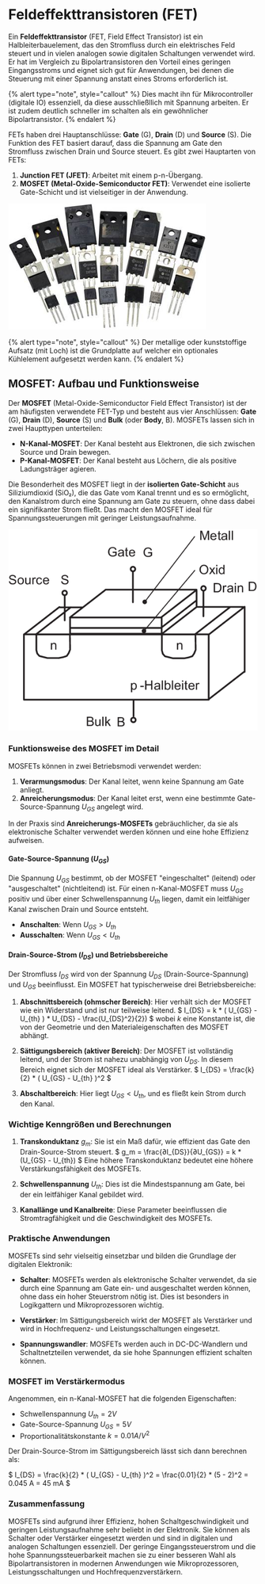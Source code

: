 
# Feldeffekttransistoren (FET)

Ein **Feldeffekttransistor** (FET, Field Effect Transistor) ist ein Halbleiterbauelement, das den Stromfluss durch ein elektrisches Feld steuert und in vielen analogen sowie digitalen Schaltungen verwendet wird. Er hat im Vergleich zu Bipolartransistoren den Vorteil eines geringen Eingangsstroms und eignet sich gut für Anwendungen, bei denen die Steuerung mit einer Spannung anstatt eines Stroms erforderlich ist.

{% alert type="note", style="callout" %}
Dies macht ihn für Mikrocontroller (digitale IO) essenziell, da diese ausschließllich mit Spannung arbeiten. Er ist zudem deutlich schneller im schalten als ein gewöhnlicher Bipolartransistor.
{% endalert %}

FETs haben drei Hauptanschlüsse: **Gate** (G), **Drain** (D) und **Source** (S). Die Funktion des FET basiert darauf, dass die Spannung am Gate den Stromfluss zwischen Drain und Source steuert. Es gibt zwei Hauptarten von FETs:
1. **Junction FET (JFET)**: Arbeitet mit einem p-n-Übergang.
2. **MOSFET (Metal-Oxide-Semiconductor FET)**: Verwendet eine isolierte Gate-Schicht und ist vielseitiger in der Anwendung.

![Feldeffektransistoren](/images/feldeffekttransistoren.jpg)

{% alert type="note", style="callout" %}
Der metallige oder kunststoffige Aufsatz (mit Loch) ist die Grundplatte auf welcher ein optionales Kühlelement aufgesetzt werden kann.
{% endalert %}

## MOSFET: Aufbau und Funktionsweise

Der **MOSFET** (Metal-Oxide-Semiconductor Field Effect Transistor) ist der am häufigsten verwendete FET-Typ und besteht aus vier Anschlüssen: **Gate** (G), **Drain** (D), **Source** (S) und **Bulk** (oder **Body**, B). MOSFETs lassen sich in zwei Haupttypen unterteilen:
- **N-Kanal-MOSFET**: Der Kanal besteht aus Elektronen, die sich zwischen Source und Drain bewegen.
- **P-Kanal-MOSFET**: Der Kanal besteht aus Löchern, die als positive Ladungsträger agieren.

Die Besonderheit des MOSFET liegt in der **isolierten Gate-Schicht** aus Siliziumdioxid (SiO₂), die das Gate vom Kanal trennt und es so ermöglicht, den Kanalstrom durch eine Spannung am Gate zu steuern, ohne dass dabei ein signifikanter Strom fließt. Das macht den MOSFET ideal für Spannungssteuerungen mit geringer Leistungsaufnahme.

![Feldeffektransistoren](/images/feldeffekttransistor-aufbau.png)

### Funktionsweise des MOSFET im Detail

MOSFETs können in zwei Betriebsmodi verwendet werden:
1. **Verarmungsmodus**: Der Kanal leitet, wenn keine Spannung am Gate anliegt.
2. **Anreicherungsmodus**: Der Kanal leitet erst, wenn eine bestimmte Gate-Source-Spannung $U_{GS}$ angelegt wird.

In der Praxis sind **Anreicherungs-MOSFETs** gebräuchlicher, da sie als elektronische Schalter verwendet werden können und eine hohe Effizienz aufweisen.

#### Gate-Source-Spannung ($U_{GS}$)

Die Spannung $U_{GS}$ bestimmt, ob der MOSFET "eingeschaltet" (leitend) oder "ausgeschaltet" (nichtleitend) ist. Für einen n-Kanal-MOSFET muss $U_{GS}$ positiv und über einer Schwellenspannung $U_{th}$ liegen, damit ein leitfähiger Kanal zwischen Drain und Source entsteht.

- **Anschalten**: Wenn $U_{GS} > U_{th}$
- **Ausschalten**: Wenn $U_{GS} < U_{th}$

#### Drain-Source-Strom ($I_{DS}$) und Betriebsbereiche

Der Stromfluss $I_{DS}$ wird von der Spannung $U_{DS}$ (Drain-Source-Spannung) und $U_{GS}$ beeinflusst. Ein MOSFET hat typischerweise drei Betriebsbereiche:

1. **Abschnittsbereich (ohmscher Bereich)**: Hier verhält sich der MOSFET wie ein Widerstand und ist nur teilweise leitend. $ I_{DS} = k * ( U_{GS} - U_{th} ) * U_{DS} - \frac{U_{DS}^2}{2}) $
   wobei $k$ eine Konstante ist, die von der Geometrie und den Materialeigenschaften des MOSFET abhängt.

2. **Sättigungsbereich (aktiver Bereich)**: Der MOSFET ist vollständig leitend, und der Strom ist nahezu unabhängig von $U_{DS}$. In diesem Bereich eignet sich der MOSFET ideal als Verstärker. $ I_{DS} = \frac{k}{2} * ( U_{GS} - U_{th} )^2 $

3. **Abschaltbereich**: Hier liegt $U_{GS} < U_{th}$, und es fließt kein Strom durch den Kanal.

### Wichtige Kenngrößen und Berechnungen

1. **Transkonduktanz** $g_m$: Sie ist ein Maß dafür, wie effizient das Gate den Drain-Source-Strom steuert. $ g_m = \frac{∂I_{DS}}{∂U_{GS}} = k * (U_{GS} - U_{th}) $
   Eine höhere Transkonduktanz bedeutet eine höhere Verstärkungsfähigkeit des MOSFETs.

2. **Schwellenspannung** $U_{th}$: Dies ist die Mindestspannung am Gate, bei der ein leitfähiger Kanal gebildet wird.

3. **Kanallänge und Kanalbreite**: Diese Parameter beeinflussen die Stromtragfähigkeit und die Geschwindigkeit des MOSFETs.

### Praktische Anwendungen

MOSFETs sind sehr vielseitig einsetzbar und bilden die Grundlage der digitalen Elektronik:

- **Schalter**: MOSFETs werden als elektronische Schalter verwendet, da sie durch eine Spannung am Gate ein- und ausgeschaltet werden können, ohne dass ein hoher Steuerstrom nötig ist. Dies ist besonders in Logikgattern und Mikroprozessoren wichtig.

- **Verstärker**: Im Sättigungsbereich wirkt der MOSFET als Verstärker und wird in Hochfrequenz- und Leistungsschaltungen eingesetzt.

- **Spannungswandler**: MOSFETs werden auch in DC-DC-Wandlern und Schaltnetzteilen verwendet, da sie hohe Spannungen effizient schalten können.

### MOSFET im Verstärkermodus

Angenommen, ein n-Kanal-MOSFET hat die folgenden Eigenschaften:
- Schwellenspannung $U_{th} = 2 V$
- Gate-Source-Spannung $U_{GS} = 5 V$
- Proportionalitätskonstante $k = 0.01 A/V^2$

Der Drain-Source-Strom im Sättigungsbereich lässt sich dann berechnen als: 

$ I_{DS} = \frac{k}{2} * ( U_{GS} - U_{th} )^2 = \frac{0.01}{2} * (5 - 2)^2 = 0.045 A = 45 mA $

### Zusammenfassung

MOSFETs sind aufgrund ihrer Effizienz, hohen Schaltgeschwindigkeit und geringen Leistungsaufnahme sehr beliebt in der Elektronik. Sie können als Schalter oder Verstärker eingesetzt werden und sind in digitalen und analogen Schaltungen essenziell. Der geringe Eingangssteuerstrom und die hohe Spannungssteuerbarkeit machen sie zu einer besseren Wahl als Bipolartransistoren in modernen Anwendungen wie Mikroprozessoren, Leistungsschaltungen und Hochfrequenzverstärkern.
